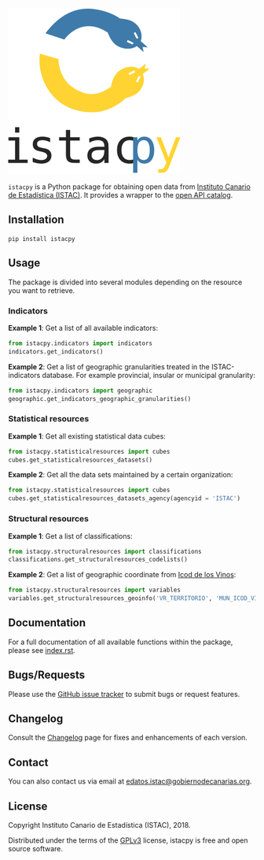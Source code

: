 ![Logo istacpy](https://raw.githubusercontent.com/eDatos/istacpy/master/istacpy-logo.svg)

`istacpy` is a Python package for obtaining open data from [Instituto Canario de Estadística (ISTAC)](http://www.gobiernodecanarias.org/istac/). It provides a wrapper to the [open API catalog](https://www3.gobiernodecanarias.org/aplicaciones/appsistac/api).

## Installation

```console
pip install istacpy
```

## Usage

The package is divided into several modules depending on the resource you want to retrieve.

### Indicators

**Example 1**: Get a list of all available indicators:

```python
from istacpy.indicators import indicators
indicators.get_indicators()
```

**Example 2**: Get a list of geographic granularities treated in the ISTAC-indicators database. For example provincial, insular or municipal granularity:

```python
from istacpy.indicators import geographic
geographic.get_indicators_geographic_granularities()
```

### Statistical resources

**Example 1**: Get all existing statistical data cubes:

```python
from istacpy.statisticalresources import cubes
cubes.get_statisticalresources_datasets()
```

**Example 2**: Get all the data sets maintained by a certain organization:

```python
from istacpy.statisticalresources import cubes
cubes.get_statisticalresources_datasets_agency(agencyid = 'ISTAC')
```

### Structural resources

**Example 1**: Get a list of classifications:

```python
from istacpy.structuralresources import classifications
classifications.get_structuralresources_codelists()
```

**Example 2**: Get a list of geographic coordinate from [Icod de los Vinos](https://www.icoddelosvinos.es/):

```python
from istacpy.structuralresources import variables
variables.get_structuralresources_geoinfo('VR_TERRITORIO', 'MUN_ICOD_VINOS')
```

## Documentation

For a full documentation of all available functions within the package, please see [index.rst](docs/index.rst).

## Bugs/Requests

Please use the [GitHub issue tracker](https://github.com/eDatos/istacpy/issues) to submit bugs or request features.

## Changelog

Consult the [Changelog](CHANGELOG.md) page for fixes and enhancements of each version.

## Contact

You can also contact us via email at [edatos.istac@gobiernodecanarias.org](mailto:edatos.istac@gobiernodecanarias.org).

## License

Copyright Instituto Canario de Estadística (ISTAC), 2018.

Distributed under the terms of the [GPLv3](LICENSE) license, istacpy is free and open source software.
